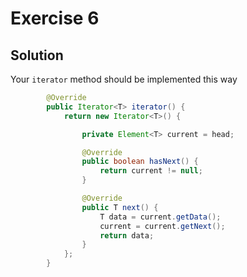 # Exercise 6
## Solution

Your ```iterator``` method should be implemented this way

```java
        @Override
        public Iterator<T> iterator() {
            return new Iterator<T>() {

                private Element<T> current = head;

                @Override
                public boolean hasNext() {
                    return current != null;
                }

                @Override
                public T next() {
                    T data = current.getData();
                    current = current.getNext();
                    return data;
                }
            };
        }
```
        
